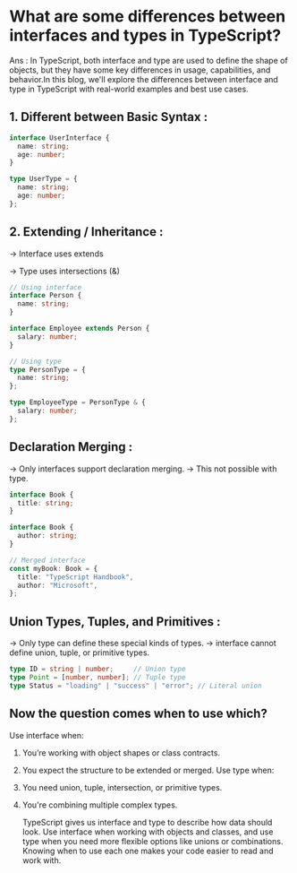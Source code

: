 # What are some differences between interfaces and types in TypeScript?
Ans : In TypeScript, both interface and type are used to define the shape of objects, but they have some key differences in usage, capabilities, and behavior.In this blog, we'll explore the differences between interface and type in TypeScript with real-world examples and best use cases.

## 1. Different between Basic Syntax :
```ts
interface UserInterface {
  name: string;
  age: number;
}

type UserType = {
  name: string;
  age: number;
};
```
## 2. Extending / Inheritance :
-> Interface uses extends

-> Type uses intersections (&)
```ts
// Using interface
interface Person {
  name: string;
}

interface Employee extends Person {
  salary: number;
}

// Using type
type PersonType = {
  name: string;
};

type EmployeeType = PersonType & {
  salary: number;
};
```
## Declaration Merging :
-> Only interfaces support declaration merging.
-> This not possible with type.
```ts
interface Book {
  title: string;
}

interface Book {
  author: string;
}

// Merged interface
const myBook: Book = {
  title: "TypeScript Handbook",
  author: "Microsoft",
};
```
## Union Types, Tuples, and Primitives :
-> Only type can define these special kinds of types.
-> interface cannot define union, tuple, or primitive types.
```ts
type ID = string | number;     // Union type
type Point = [number, number]; // Tuple type
type Status = "loading" | "success" | "error"; // Literal union
```
## Now the question comes when to use which?
Use interface when:
1. You’re working with object shapes or class contracts.
2. You expect the structure to be extended or merged.
Use type when:
1. You need union, tuple, intersection, or primitive types.
2. You're combining multiple complex types.

   TypeScript gives us interface and type to describe how data should look. Use interface when working with objects and classes, and use type when you need more flexible options like unions or combinations. Knowing when to use each one makes your code easier to read and work with.
